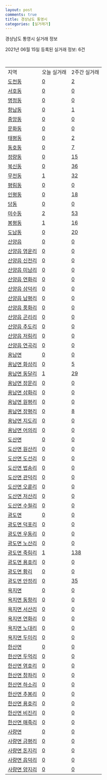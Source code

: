 ```yaml
---
layout: post
comments: true
title: 경상남도 통영시
categories: [실거래가]
---
```


경상남도 통영시 실거래 정보

2021년 06월 15일 등록된 실거래 정보: 6건

<script type="text/javascript">
  google.charts.load('current', {'packages':['corechart']});
  google.charts.setOnLoadCallback(drawChart);

  function drawChart() {
    var data = google.visualization.arrayToDataTable([['거래일', '매매', '전월세', '전매'], ['2021-03', 0, 1, 0], ['2021-04', 10, 6, 0], ['2021-05', 10, 1, 0], ['2021-06', 5, 2, 0], ['2021-02', 0, 2, 0]]);

    var options = {
      title: '최근 2개월간 거래량 추이',
      legend: { position: 'bottom' }
    };

    var chart = new google.visualization.LineChart(document.getElementById('columnchart_material'));
    chart.draw(data, (options));
  }
</script>

<div id="columnchart_material" style="width: 450px; margin-left: -35px"></div>
<br>
<table class="sortable">
  <tr>
    <td>지역</td>
    <td>오늘 실거래</td>
    <td>2주간 실거래</td>
  </tr>

  
  <tr class="item">
    <td><a href="4822010100.html">도천동</a></td>
    <td><a href="4822010100.html">0</a></td>
    <td><a href="4822010100.html">2</a></td>
  </tr>
    

  <tr class="item">
    <td><a href="4822010200.html">서호동</a></td>
    <td><a href="4822010200.html">0</a></td>
    <td><a href="4822010200.html">0</a></td>
  </tr>
    

  <tr class="item">
    <td><a href="4822010300.html">명정동</a></td>
    <td><a href="4822010300.html">0</a></td>
    <td><a href="4822010300.html">0</a></td>
  </tr>
    

  <tr class="item">
    <td><a href="4822010400.html">항남동</a></td>
    <td><a href="4822010400.html">0</a></td>
    <td><a href="4822010400.html">1</a></td>
  </tr>
    

  <tr class="item">
    <td><a href="4822010500.html">중앙동</a></td>
    <td><a href="4822010500.html">0</a></td>
    <td><a href="4822010500.html">0</a></td>
  </tr>
    

  <tr class="item">
    <td><a href="4822010600.html">문화동</a></td>
    <td><a href="4822010600.html">0</a></td>
    <td><a href="4822010600.html">0</a></td>
  </tr>
    

  <tr class="item">
    <td><a href="4822010700.html">태평동</a></td>
    <td><a href="4822010700.html">0</a></td>
    <td><a href="4822010700.html">2</a></td>
  </tr>
    

  <tr class="item">
    <td><a href="4822010800.html">동호동</a></td>
    <td><a href="4822010800.html">0</a></td>
    <td><a href="4822010800.html">7</a></td>
  </tr>
    

  <tr class="item">
    <td><a href="4822010900.html">정량동</a></td>
    <td><a href="4822010900.html">0</a></td>
    <td><a href="4822010900.html">15</a></td>
  </tr>
    

  <tr class="item">
    <td><a href="4822011000.html">북신동</a></td>
    <td><a href="4822011000.html">0</a></td>
    <td><a href="4822011000.html">36</a></td>
  </tr>
    

  <tr class="item">
    <td><a href="4822011100.html">무전동</a></td>
    <td><a href="4822011100.html">1</a></td>
    <td><a href="4822011100.html">32</a></td>
  </tr>
    

  <tr class="item">
    <td><a href="4822011200.html">평림동</a></td>
    <td><a href="4822011200.html">0</a></td>
    <td><a href="4822011200.html">0</a></td>
  </tr>
    

  <tr class="item">
    <td><a href="4822011300.html">인평동</a></td>
    <td><a href="4822011300.html">0</a></td>
    <td><a href="4822011300.html">18</a></td>
  </tr>
    

  <tr class="item">
    <td><a href="4822011400.html">당동</a></td>
    <td><a href="4822011400.html">0</a></td>
    <td><a href="4822011400.html">0</a></td>
  </tr>
    

  <tr class="item">
    <td><a href="4822011500.html">미수동</a></td>
    <td><a href="4822011500.html">2</a></td>
    <td><a href="4822011500.html">53</a></td>
  </tr>
    

  <tr class="item">
    <td><a href="4822011600.html">봉평동</a></td>
    <td><a href="4822011600.html">1</a></td>
    <td><a href="4822011600.html">16</a></td>
  </tr>
    

  <tr class="item">
    <td><a href="4822011700.html">도남동</a></td>
    <td><a href="4822011700.html">0</a></td>
    <td><a href="4822011700.html">20</a></td>
  </tr>
    

  <tr class="item">
    <td><a href="4822025000.html">산양읍</a></td>
    <td><a href="4822025000.html">0</a></td>
    <td><a href="4822025000.html">0</a></td>
  </tr>
    

  <tr class="item">
    <td><a href="4822025021.html">산양읍 영운리</a></td>
    <td><a href="4822025021.html">0</a></td>
    <td><a href="4822025021.html">0</a></td>
  </tr>
    

  <tr class="item">
    <td><a href="4822025022.html">산양읍 신전리</a></td>
    <td><a href="4822025022.html">0</a></td>
    <td><a href="4822025022.html">0</a></td>
  </tr>
    

  <tr class="item">
    <td><a href="4822025023.html">산양읍 미남리</a></td>
    <td><a href="4822025023.html">0</a></td>
    <td><a href="4822025023.html">0</a></td>
  </tr>
    

  <tr class="item">
    <td><a href="4822025024.html">산양읍 연화리</a></td>
    <td><a href="4822025024.html">0</a></td>
    <td><a href="4822025024.html">0</a></td>
  </tr>
    

  <tr class="item">
    <td><a href="4822025025.html">산양읍 삼덕리</a></td>
    <td><a href="4822025025.html">0</a></td>
    <td><a href="4822025025.html">0</a></td>
  </tr>
    

  <tr class="item">
    <td><a href="4822025026.html">산양읍 남평리</a></td>
    <td><a href="4822025026.html">0</a></td>
    <td><a href="4822025026.html">0</a></td>
  </tr>
    

  <tr class="item">
    <td><a href="4822025027.html">산양읍 풍화리</a></td>
    <td><a href="4822025027.html">0</a></td>
    <td><a href="4822025027.html">0</a></td>
  </tr>
    

  <tr class="item">
    <td><a href="4822025028.html">산양읍 곤리리</a></td>
    <td><a href="4822025028.html">0</a></td>
    <td><a href="4822025028.html">0</a></td>
  </tr>
    

  <tr class="item">
    <td><a href="4822025029.html">산양읍 추도리</a></td>
    <td><a href="4822025029.html">0</a></td>
    <td><a href="4822025029.html">0</a></td>
  </tr>
    

  <tr class="item">
    <td><a href="4822025030.html">산양읍 저림리</a></td>
    <td><a href="4822025030.html">0</a></td>
    <td><a href="4822025030.html">0</a></td>
  </tr>
    

  <tr class="item">
    <td><a href="4822025031.html">산양읍 연곡리</a></td>
    <td><a href="4822025031.html">0</a></td>
    <td><a href="4822025031.html">0</a></td>
  </tr>
    

  <tr class="item">
    <td><a href="4822031000.html">용남면</a></td>
    <td><a href="4822031000.html">0</a></td>
    <td><a href="4822031000.html">0</a></td>
  </tr>
    

  <tr class="item">
    <td><a href="4822031021.html">용남면 화삼리</a></td>
    <td><a href="4822031021.html">0</a></td>
    <td><a href="4822031021.html">5</a></td>
  </tr>
    

  <tr class="item">
    <td><a href="4822031022.html">용남면 동달리</a></td>
    <td><a href="4822031022.html">1</a></td>
    <td><a href="4822031022.html">29</a></td>
  </tr>
    

  <tr class="item">
    <td><a href="4822031023.html">용남면 장문리</a></td>
    <td><a href="4822031023.html">0</a></td>
    <td><a href="4822031023.html">0</a></td>
  </tr>
    

  <tr class="item">
    <td><a href="4822031024.html">용남면 삼화리</a></td>
    <td><a href="4822031024.html">0</a></td>
    <td><a href="4822031024.html">0</a></td>
  </tr>
    

  <tr class="item">
    <td><a href="4822031025.html">용남면 원평리</a></td>
    <td><a href="4822031025.html">0</a></td>
    <td><a href="4822031025.html">0</a></td>
  </tr>
    

  <tr class="item">
    <td><a href="4822031026.html">용남면 장평리</a></td>
    <td><a href="4822031026.html">0</a></td>
    <td><a href="4822031026.html">8</a></td>
  </tr>
    

  <tr class="item">
    <td><a href="4822031027.html">용남면 지도리</a></td>
    <td><a href="4822031027.html">0</a></td>
    <td><a href="4822031027.html">0</a></td>
  </tr>
    

  <tr class="item">
    <td><a href="4822031028.html">용남면 어의리</a></td>
    <td><a href="4822031028.html">0</a></td>
    <td><a href="4822031028.html">0</a></td>
  </tr>
    

  <tr class="item">
    <td><a href="4822033000.html">도산면</a></td>
    <td><a href="4822033000.html">0</a></td>
    <td><a href="4822033000.html">0</a></td>
  </tr>
    

  <tr class="item">
    <td><a href="4822033021.html">도산면 원산리</a></td>
    <td><a href="4822033021.html">0</a></td>
    <td><a href="4822033021.html">0</a></td>
  </tr>
    

  <tr class="item">
    <td><a href="4822033022.html">도산면 도선리</a></td>
    <td><a href="4822033022.html">0</a></td>
    <td><a href="4822033022.html">0</a></td>
  </tr>
    

  <tr class="item">
    <td><a href="4822033023.html">도산면 법송리</a></td>
    <td><a href="4822033023.html">0</a></td>
    <td><a href="4822033023.html">0</a></td>
  </tr>
    

  <tr class="item">
    <td><a href="4822033024.html">도산면 관덕리</a></td>
    <td><a href="4822033024.html">0</a></td>
    <td><a href="4822033024.html">0</a></td>
  </tr>
    

  <tr class="item">
    <td><a href="4822033025.html">도산면 오륜리</a></td>
    <td><a href="4822033025.html">0</a></td>
    <td><a href="4822033025.html">0</a></td>
  </tr>
    

  <tr class="item">
    <td><a href="4822033026.html">도산면 저산리</a></td>
    <td><a href="4822033026.html">0</a></td>
    <td><a href="4822033026.html">0</a></td>
  </tr>
    

  <tr class="item">
    <td><a href="4822033027.html">도산면 수월리</a></td>
    <td><a href="4822033027.html">0</a></td>
    <td><a href="4822033027.html">0</a></td>
  </tr>
    

  <tr class="item">
    <td><a href="4822034000.html">광도면</a></td>
    <td><a href="4822034000.html">0</a></td>
    <td><a href="4822034000.html">0</a></td>
  </tr>
    

  <tr class="item">
    <td><a href="4822034021.html">광도면 덕포리</a></td>
    <td><a href="4822034021.html">0</a></td>
    <td><a href="4822034021.html">0</a></td>
  </tr>
    

  <tr class="item">
    <td><a href="4822034022.html">광도면 우동리</a></td>
    <td><a href="4822034022.html">0</a></td>
    <td><a href="4822034022.html">0</a></td>
  </tr>
    

  <tr class="item">
    <td><a href="4822034023.html">광도면 노산리</a></td>
    <td><a href="4822034023.html">0</a></td>
    <td><a href="4822034023.html">0</a></td>
  </tr>
    

  <tr class="item">
    <td><a href="4822034024.html">광도면 죽림리</a></td>
    <td><a href="4822034024.html">1</a></td>
    <td><a href="4822034024.html">138</a></td>
  </tr>
    

  <tr class="item">
    <td><a href="4822034025.html">광도면 용호리</a></td>
    <td><a href="4822034025.html">0</a></td>
    <td><a href="4822034025.html">0</a></td>
  </tr>
    

  <tr class="item">
    <td><a href="4822034026.html">광도면 황리</a></td>
    <td><a href="4822034026.html">0</a></td>
    <td><a href="4822034026.html">0</a></td>
  </tr>
    

  <tr class="item">
    <td><a href="4822034027.html">광도면 안정리</a></td>
    <td><a href="4822034027.html">0</a></td>
    <td><a href="4822034027.html">35</a></td>
  </tr>
    

  <tr class="item">
    <td><a href="4822035000.html">욕지면</a></td>
    <td><a href="4822035000.html">0</a></td>
    <td><a href="4822035000.html">0</a></td>
  </tr>
    

  <tr class="item">
    <td><a href="4822035021.html">욕지면 동항리</a></td>
    <td><a href="4822035021.html">0</a></td>
    <td><a href="4822035021.html">0</a></td>
  </tr>
    

  <tr class="item">
    <td><a href="4822035022.html">욕지면 서산리</a></td>
    <td><a href="4822035022.html">0</a></td>
    <td><a href="4822035022.html">0</a></td>
  </tr>
    

  <tr class="item">
    <td><a href="4822035023.html">욕지면 연화리</a></td>
    <td><a href="4822035023.html">0</a></td>
    <td><a href="4822035023.html">0</a></td>
  </tr>
    

  <tr class="item">
    <td><a href="4822035024.html">욕지면 노대리</a></td>
    <td><a href="4822035024.html">0</a></td>
    <td><a href="4822035024.html">0</a></td>
  </tr>
    

  <tr class="item">
    <td><a href="4822035025.html">욕지면 두미리</a></td>
    <td><a href="4822035025.html">0</a></td>
    <td><a href="4822035025.html">0</a></td>
  </tr>
    

  <tr class="item">
    <td><a href="4822036000.html">한산면</a></td>
    <td><a href="4822036000.html">0</a></td>
    <td><a href="4822036000.html">0</a></td>
  </tr>
    

  <tr class="item">
    <td><a href="4822036021.html">한산면 두억리</a></td>
    <td><a href="4822036021.html">0</a></td>
    <td><a href="4822036021.html">0</a></td>
  </tr>
    

  <tr class="item">
    <td><a href="4822036022.html">한산면 염호리</a></td>
    <td><a href="4822036022.html">0</a></td>
    <td><a href="4822036022.html">0</a></td>
  </tr>
    

  <tr class="item">
    <td><a href="4822036023.html">한산면 창좌리</a></td>
    <td><a href="4822036023.html">0</a></td>
    <td><a href="4822036023.html">0</a></td>
  </tr>
    

  <tr class="item">
    <td><a href="4822036024.html">한산면 하소리</a></td>
    <td><a href="4822036024.html">0</a></td>
    <td><a href="4822036024.html">0</a></td>
  </tr>
    

  <tr class="item">
    <td><a href="4822036025.html">한산면 추봉리</a></td>
    <td><a href="4822036025.html">0</a></td>
    <td><a href="4822036025.html">0</a></td>
  </tr>
    

  <tr class="item">
    <td><a href="4822036026.html">한산면 용호리</a></td>
    <td><a href="4822036026.html">0</a></td>
    <td><a href="4822036026.html">0</a></td>
  </tr>
    

  <tr class="item">
    <td><a href="4822036027.html">한산면 비진리</a></td>
    <td><a href="4822036027.html">0</a></td>
    <td><a href="4822036027.html">0</a></td>
  </tr>
    

  <tr class="item">
    <td><a href="4822036028.html">한산면 매죽리</a></td>
    <td><a href="4822036028.html">0</a></td>
    <td><a href="4822036028.html">0</a></td>
  </tr>
    

  <tr class="item">
    <td><a href="4822037000.html">사량면</a></td>
    <td><a href="4822037000.html">0</a></td>
    <td><a href="4822037000.html">0</a></td>
  </tr>
    

  <tr class="item">
    <td><a href="4822037021.html">사량면 금평리</a></td>
    <td><a href="4822037021.html">0</a></td>
    <td><a href="4822037021.html">0</a></td>
  </tr>
    

  <tr class="item">
    <td><a href="4822037022.html">사량면 돈지리</a></td>
    <td><a href="4822037022.html">0</a></td>
    <td><a href="4822037022.html">0</a></td>
  </tr>
    

  <tr class="item">
    <td><a href="4822037023.html">사량면 읍덕리</a></td>
    <td><a href="4822037023.html">0</a></td>
    <td><a href="4822037023.html">0</a></td>
  </tr>
    

  <tr class="item">
    <td><a href="4822037024.html">사량면 양지리</a></td>
    <td><a href="4822037024.html">0</a></td>
    <td><a href="4822037024.html">0</a></td>
  </tr>
    


</table>


    